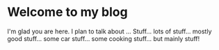 # Welcome to my blog

I'm glad you are here. I plan to talk about ...
Stuff... lots of stuff... mostly good stuff... some car stuff... some cooking stuff... but mainly stuff!

